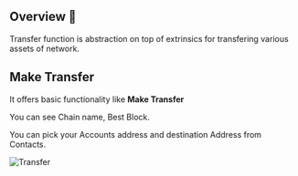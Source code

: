 ## Overview 👀  

Transfer function is abstraction on top of extrinsics for transfering various assets of network.

## Make Transfer

It offers basic functionality like **Make Transfer**

You can see Chain name, Best Block.

You can pick your Accounts address and destination Address from Contacts.

![Transfer](./assets/transfer.png)
